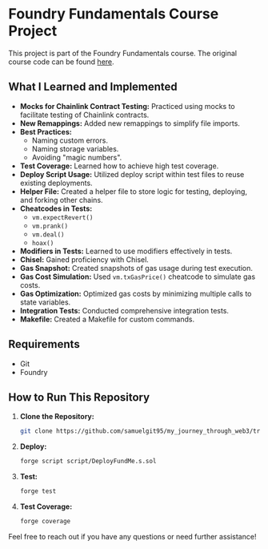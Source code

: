 # Foundry Fundamentals Course Project

This project is part of the Foundry Fundamentals course. The original course code can be found [here](https://github.com/Cyfrin/foundry-fund-me-cu).

## What I Learned and Implemented

- **Mocks for Chainlink Contract Testing:** Practiced using mocks to facilitate testing of Chainlink contracts.
- **New Remappings:** Added new remappings to simplify file imports.
- **Best Practices:**
  - Naming custom errors.
  - Naming storage variables.
  - Avoiding "magic numbers".
- **Test Coverage:** Learned how to achieve high test coverage.
- **Deploy Script Usage:** Utilized deploy script within test files to reuse existing deployments.
- **Helper File:** Created a helper file to store logic for testing, deploying, and forking other chains.
- **Cheatcodes in Tests:**
  - `vm.expectRevert()`
  - `vm.prank()`
  - `vm.deal()`
  - `hoax()`
- **Modifiers in Tests:** Learned to use modifiers effectively in tests.
- **Chisel:** Gained proficiency with Chisel.
- **Gas Snapshot:** Created snapshots of gas usage during test execution.
- **Gas Cost Simulation:** Used `vm.txGasPrice()` cheatcode to simulate gas costs.
- **Gas Optimization:** Optimized gas costs by minimizing multiple calls to state variables.
- **Integration Tests:** Conducted comprehensive integration tests.
- **Makefile:** Created a Makefile for custom commands.

## Requirements

- Git
- Foundry

## How to Run This Repository

1. **Clone the Repository:**

   ```bash
   git clone https://github.com/samuelgit95/my_journey_through_web3/tree/main/exercises/cyfrin_updraft/foundry_fundamentals/foundry-f23/foundry-fund-me-f23
   ```

2. **Deploy:**

   ```bash
   forge script script/DeployFundMe.s.sol
   ```

3. **Test:**

   ```bash
   forge test
   ```

4. **Test Coverage:**
   ```bash
   forge coverage
   ```

Feel free to reach out if you have any questions or need further assistance!
